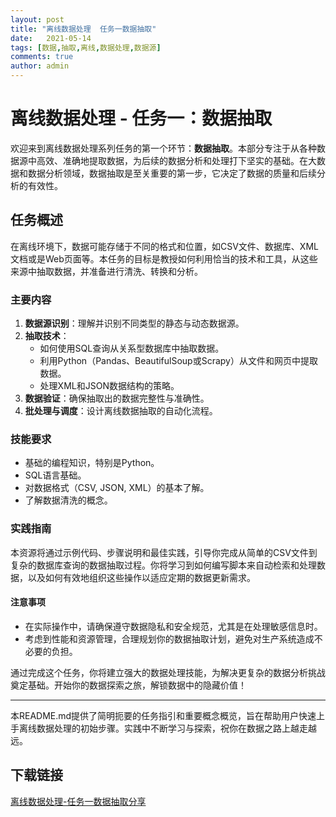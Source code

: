 ```yaml
---
layout: post
title: "离线数据处理  任务一数据抽取"
date:   2021-05-14
tags: [数据,抽取,离线,数据处理,数据源]
comments: true
author: admin
---
```

# 离线数据处理 - 任务一：数据抽取

欢迎来到离线数据处理系列任务的第一个环节：**数据抽取**。本部分专注于从各种数据源中高效、准确地提取数据，为后续的数据分析和处理打下坚实的基础。在大数据和数据分析领域，数据抽取是至关重要的第一步，它决定了数据的质量和后续分析的有效性。

## 任务概述

在离线环境下，数据可能存储于不同的格式和位置，如CSV文件、数据库、XML文档或是Web页面等。本任务的目标是教授如何利用恰当的技术和工具，从这些来源中抽取数据，并准备进行清洗、转换和分析。

### 主要内容

1. **数据源识别**：理解并识别不同类型的静态与动态数据源。
2. **抽取技术**：
   - 如何使用SQL查询从关系型数据库中抽取数据。
   - 利用Python（Pandas、BeautifulSoup或Scrapy）从文件和网页中提取数据。
   - 处理XML和JSON数据结构的策略。
3. **数据验证**：确保抽取出的数据完整性与准确性。
4. **批处理与调度**：设计离线数据抽取的自动化流程。

### 技能要求

- 基础的编程知识，特别是Python。
- SQL语言基础。
- 对数据格式（CSV, JSON, XML）的基本了解。
- 了解数据清洗的概念。

### 实践指南

本资源将通过示例代码、步骤说明和最佳实践，引导你完成从简单的CSV文件到复杂的数据库查询的数据抽取过程。你将学习到如何编写脚本来自动检索和处理数据，以及如何有效地组织这些操作以适应定期的数据更新需求。

#### 注意事项

- 在实际操作中，请确保遵守数据隐私和安全规范，尤其是在处理敏感信息时。
- 考虑到性能和资源管理，合理规划你的数据抽取计划，避免对生产系统造成不必要的负担。

通过完成这个任务，你将建立强大的数据处理技能，为解决更复杂的数据分析挑战奠定基础。开始你的数据探索之旅，解锁数据中的隐藏价值！

---

本README.md提供了简明扼要的任务指引和重要概念概览，旨在帮助用户快速上手离线数据处理的初始步骤。实践中不断学习与探索，祝你在数据之路上越走越远。

## 下载链接

[离线数据处理-任务一数据抽取分享](https://pan.quark.cn/s/23e57a00bc5d)